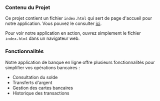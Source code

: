 ### Contenu du Projet

Ce projet contient un fichier `index.html` qui sert de page d'accueil pour notre application. Vous pouvez le consulter [ici](./index.html).

Pour voir notre application en action, ouvrez simplement le fichier `index.html` dans un navigateur web.


### Fonctionnalités

Notre application de banque en ligne offre plusieurs fonctionnalités pour simplifier vos opérations bancaires :

- Consultation du solde
- Transferts d'argent
- Gestion des cartes bancaires
- Historique des transactions



